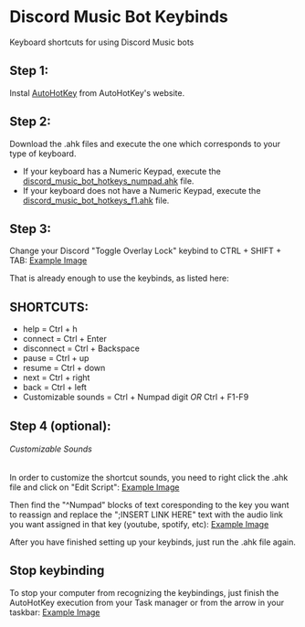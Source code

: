 # Discord Music Bot Keybinds
Keyboard shortcuts for using Discord Music bots

## Step 1:
Instal [AutoHotKey](https://www.autohotkey.com) from AutoHotKey's website.

## Step 2:
Download the .ahk files and execute the one which corresponds to your type of keyboard.
- If your keyboard has a Numeric Keypad, execute the [discord_music_bot_hotkeys_numpad.ahk](https://github.com/pedrosobucki/discord-music-bot-keybinds/blob/master/discord%20_music_bot_hotkeys_numpad.ahk) file.
- If your keyboard does not have a Numeric Keypad, execute the [discord_music_bot_hotkeys_f1.ahk](https://github.com/pedrosobucki/discord-music-bot-keybinds/blob/master/discord%20_music_bot_hotkeys_f1.ahk) file.

## Step 3:
Change your Discord "Toggle Overlay Lock" keybind to CTRL + SHIFT + TAB: 
[Example Image](https://drive.google.com/file/d/1IuwUxC3wUv3xwP3YhSwPDantN2_W2TUJ/view?usp=sharing)

That is already enough to use the keybinds, as listed here:

## SHORTCUTS:
- help = Ctrl + h
- connect = Ctrl + Enter
- disconnect = Ctrl + Backspace
- pause = Ctrl + up
- resume = Ctrl + down
- next = Ctrl + right
- back = Ctrl + left
- Customizable sounds = Ctrl + Numpad digit  *OR*  Ctrl + F1-F9 

## Step 4 (optional):
###### Customizable Sounds
In order to customize the shortcut sounds, you need to right click the .ahk file and click on "Edit Script": 
[Example Image](https://drive.google.com/file/d/1IMI9bQg7wgYwWKiVaqffOGe1M55KqZtq/view?usp=sharing)

Then find the "^Numpad" blocks of text coresponding to the key you want to reassign and replace the ";INSERT LINK HERE" text with the audio link you want assigned in that key (youtube, spotify, etc): [Example Image](https://drive.google.com/file/d/1Ncmh0FZoaM_5U59RsH_D3AR8dU6zerWO/view?usp=sharing)

After you have finished setting up your keybinds, just run the .ahk file again.

## Stop keybinding
To stop your computer from recognizing the keybindings, just finish the AutoHotKey execution from your Task manager or from the arrow in your taskbar: [Example Image](https://drive.google.com/file/d/120DllK3339mTyBTekYotVPBoG7wJMuZL/view?usp=sharing)
